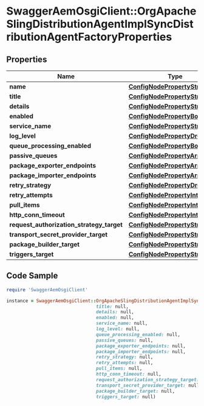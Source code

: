 # SwaggerAemOsgiClient::OrgApacheSlingDistributionAgentImplSyncDistributionAgentFactoryProperties

## Properties

Name | Type | Description | Notes
------------ | ------------- | ------------- | -------------
**name** | [**ConfigNodePropertyString**](ConfigNodePropertyString.md) |  | [optional] 
**title** | [**ConfigNodePropertyString**](ConfigNodePropertyString.md) |  | [optional] 
**details** | [**ConfigNodePropertyString**](ConfigNodePropertyString.md) |  | [optional] 
**enabled** | [**ConfigNodePropertyBoolean**](ConfigNodePropertyBoolean.md) |  | [optional] 
**service_name** | [**ConfigNodePropertyString**](ConfigNodePropertyString.md) |  | [optional] 
**log_level** | [**ConfigNodePropertyDropDown**](ConfigNodePropertyDropDown.md) |  | [optional] 
**queue_processing_enabled** | [**ConfigNodePropertyBoolean**](ConfigNodePropertyBoolean.md) |  | [optional] 
**passive_queues** | [**ConfigNodePropertyArray**](ConfigNodePropertyArray.md) |  | [optional] 
**package_exporter_endpoints** | [**ConfigNodePropertyArray**](ConfigNodePropertyArray.md) |  | [optional] 
**package_importer_endpoints** | [**ConfigNodePropertyArray**](ConfigNodePropertyArray.md) |  | [optional] 
**retry_strategy** | [**ConfigNodePropertyDropDown**](ConfigNodePropertyDropDown.md) |  | [optional] 
**retry_attempts** | [**ConfigNodePropertyInteger**](ConfigNodePropertyInteger.md) |  | [optional] 
**pull_items** | [**ConfigNodePropertyInteger**](ConfigNodePropertyInteger.md) |  | [optional] 
**http_conn_timeout** | [**ConfigNodePropertyInteger**](ConfigNodePropertyInteger.md) |  | [optional] 
**request_authorization_strategy_target** | [**ConfigNodePropertyString**](ConfigNodePropertyString.md) |  | [optional] 
**transport_secret_provider_target** | [**ConfigNodePropertyString**](ConfigNodePropertyString.md) |  | [optional] 
**package_builder_target** | [**ConfigNodePropertyString**](ConfigNodePropertyString.md) |  | [optional] 
**triggers_target** | [**ConfigNodePropertyString**](ConfigNodePropertyString.md) |  | [optional] 

## Code Sample

```ruby
require 'SwaggerAemOsgiClient'

instance = SwaggerAemOsgiClient::OrgApacheSlingDistributionAgentImplSyncDistributionAgentFactoryProperties.new(name: null,
                                 title: null,
                                 details: null,
                                 enabled: null,
                                 service_name: null,
                                 log_level: null,
                                 queue_processing_enabled: null,
                                 passive_queues: null,
                                 package_exporter_endpoints: null,
                                 package_importer_endpoints: null,
                                 retry_strategy: null,
                                 retry_attempts: null,
                                 pull_items: null,
                                 http_conn_timeout: null,
                                 request_authorization_strategy_target: null,
                                 transport_secret_provider_target: null,
                                 package_builder_target: null,
                                 triggers_target: null)
```


